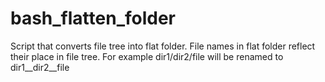 bash_flatten_folder
===================

Script that converts file tree into flat folder. File names in flat folder reflect their place in file tree. For example dir1/dir2/file will be renamed to dir1__dir2__file
